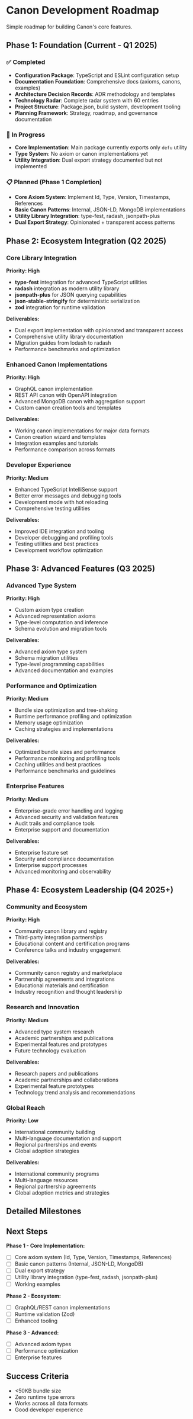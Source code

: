 # Canon Development Roadmap

Simple roadmap for building Canon's core features.

## Phase 1: Foundation (Current - Q1 2025)

### ✅ Completed
- **Configuration Package**: TypeScript and ESLint configuration setup
- **Documentation Foundation**: Comprehensive docs (axioms, canons, examples)
- **Architecture Decision Records**: ADR methodology and templates
- **Technology Radar**: Complete radar system with 60 entries
- **Project Structure**: Package.json, build system, development tooling
- **Planning Framework**: Strategy, roadmap, and governance documentation

### 🔄 In Progress
- **Core Implementation**: Main package currently exports only `defu` utility
- **Type System**: No axiom or canon implementations yet
- **Utility Integration**: Dual export strategy documented but not implemented

### 📋 Planned (Phase 1 Completion)
- **Core Axiom System**: Implement Id, Type, Version, Timestamps, References
- **Basic Canon Patterns**: Internal, JSON-LD, MongoDB implementations
- **Utility Library Integration**: type-fest, radash, jsonpath-plus
- **Dual Export Strategy**: Opinionated + transparent access patterns

## Phase 2: Ecosystem Integration (Q2 2025)

### Core Library Integration
**Priority: High**

- **type-fest** integration for advanced TypeScript utilities
- **radash** integration as modern utility library
- **jsonpath-plus** for JSON querying capabilities
- **json-stable-stringify** for deterministic serialization
- **zod** integration for runtime validation

**Deliverables:**
- Dual export implementation with opinionated and transparent access
- Comprehensive utility library documentation
- Migration guides from lodash to radash
- Performance benchmarks and optimization

### Enhanced Canon Implementations
**Priority: High**

- GraphQL canon implementation
- REST API canon with OpenAPI integration
- Advanced MongoDB canon with aggregation support
- Custom canon creation tools and templates

**Deliverables:**
- Working canon implementations for major data formats
- Canon creation wizard and templates
- Integration examples and tutorials
- Performance comparison across formats

### Developer Experience
**Priority: Medium**

- Enhanced TypeScript IntelliSense support
- Better error messages and debugging tools
- Development mode with hot reloading
- Comprehensive testing utilities

**Deliverables:**
- Improved IDE integration and tooling
- Developer debugging and profiling tools
- Testing utilities and best practices
- Development workflow optimization

## Phase 3: Advanced Features (Q3 2025)

### Advanced Type System
**Priority: High**

- Custom axiom type creation
- Advanced representation axioms
- Type-level computation and inference
- Schema evolution and migration tools

**Deliverables:**
- Advanced axiom type system
- Schema migration utilities
- Type-level programming capabilities
- Advanced documentation and examples

### Performance and Optimization
**Priority: Medium**

- Bundle size optimization and tree-shaking
- Runtime performance profiling and optimization
- Memory usage optimization
- Caching strategies and implementations

**Deliverables:**
- Optimized bundle sizes and performance
- Performance monitoring and profiling tools
- Caching utilities and best practices
- Performance benchmarks and guidelines

### Enterprise Features
**Priority: Medium**

- Enterprise-grade error handling and logging
- Advanced security and validation features
- Audit trails and compliance tools
- Enterprise support and documentation

**Deliverables:**
- Enterprise feature set
- Security and compliance documentation
- Enterprise support processes
- Advanced monitoring and observability

## Phase 4: Ecosystem Leadership (Q4 2025+)

### Community and Ecosystem
**Priority: High**

- Community canon library and registry
- Third-party integration partnerships
- Educational content and certification programs
- Conference talks and industry engagement

**Deliverables:**
- Community canon registry and marketplace
- Partnership agreements and integrations
- Educational materials and certification
- Industry recognition and thought leadership

### Research and Innovation
**Priority: Medium**

- Advanced type system research
- Academic partnerships and publications
- Experimental features and prototypes
- Future technology evaluation

**Deliverables:**
- Research papers and publications
- Academic partnerships and collaborations
- Experimental feature prototypes
- Technology trend analysis and recommendations

### Global Reach
**Priority: Low**

- International community building
- Multi-language documentation and support
- Regional partnerships and events
- Global adoption strategies

**Deliverables:**
- International community programs
- Multi-language resources
- Regional partnership agreements
- Global adoption metrics and strategies

## Detailed Milestones

## Next Steps

**Phase 1 - Core Implementation:**
- [ ] Core axiom system (Id, Type, Version, Timestamps, References)
- [ ] Basic canon patterns (Internal, JSON-LD, MongoDB)
- [ ] Dual export strategy 
- [ ] Utility library integration (type-fest, radash, jsonpath-plus)
- [ ] Working examples

**Phase 2 - Ecosystem:**
- [ ] GraphQL/REST canon implementations
- [ ] Runtime validation (Zod)
- [ ] Enhanced tooling

**Phase 3 - Advanced:**
- [ ] Advanced axiom types
- [ ] Performance optimization
- [ ] Enterprise features

## Success Criteria

- <50KB bundle size
- Zero runtime type errors
- Works across all data formats
- Good developer experience